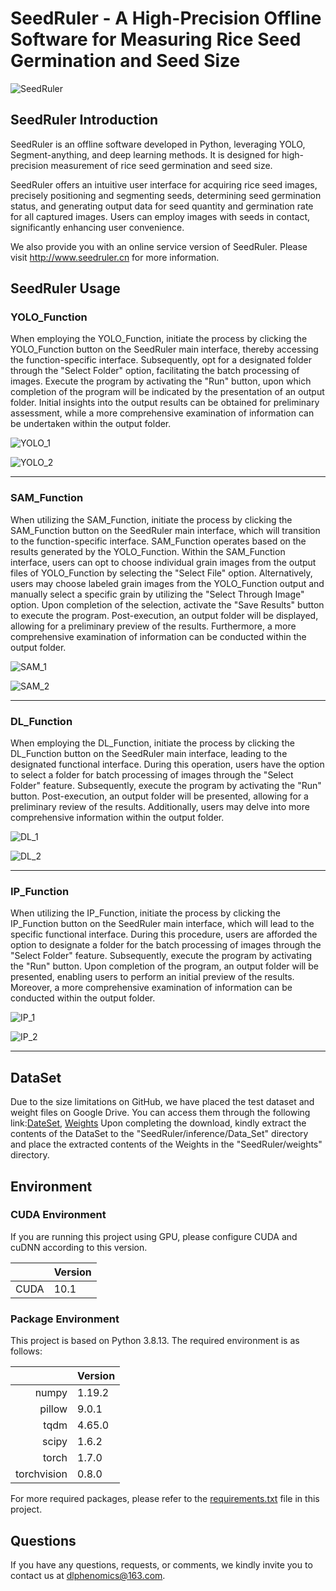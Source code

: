 # SeedRuler - A High-Precision Offline Software for Measuring Rice Seed Germination and Seed Size



![SeedRuler](https://s11.ax1x.com/2024/03/04/pFDZkOe.png)



## SeedRuler Introduction

SeedRuler is an offline software developed in Python, leveraging YOLO, Segment-anything, and deep learning methods. It is designed for high-precision measurement of rice seed germination and seed size.

SeedRuler offers an intuitive user interface for acquiring rice seed images, precisely positioning and segmenting seeds, determining seed germination status, and generating output data for seed quantity and germination rate for all captured images. Users can employ images with seeds in contact, significantly enhancing user convenience.

We also provide you with an online service version of SeedRuler. Please visit http://www.seedruler.cn for more information.



## SeedRuler Usage

### YOLO_Function

When employing the YOLO_Function, initiate the process by clicking the YOLO_Function button on the SeedRuler main interface, thereby accessing the function-specific interface. Subsequently, opt for a designated folder through the "Select Folder" option, facilitating the batch processing of images. Execute the program by activating the "Run" button, upon which completion of the program will be indicated by the presentation of an output folder. Initial insights into the output results can be obtained for preliminary assessment, while a more comprehensive examination of information can be undertaken within the output folder.

![YOLO_1](https://s11.ax1x.com/2024/03/05/pFDutDU.jpg)

![YOLO_2](https://s11.ax1x.com/2024/03/04/pFDn8mD.png)

---

### SAM_Function

When utilizing the SAM_Function, initiate the process by clicking the SAM_Function button on the SeedRuler main interface, which will transition to the function-specific interface. SAM_Function operates based on the results generated by the YOLO_Function. Within the SAM_Function interface, users can opt to choose individual grain images from the output files of YOLO_Function by selecting the "Select File" option. Alternatively, users may choose labeled grain images from the YOLO_Function output and manually select a specific grain by utilizing the "Select Through Image" option. Upon completion of the selection, activate the "Save Results" button to execute the program. Post-execution, an output folder will be displayed, allowing for a preliminary preview of the results. Furthermore, a more comprehensive examination of information can be conducted within the output folder.

![SAM_1](https://s11.ax1x.com/2024/03/04/pFDnmk9.jpg)

![SAM_2](https://s11.ax1x.com/2024/03/04/pFDn1OO.png)

---

### DL_Function

When employing the DL_Function, initiate the process by clicking the DL_Function button on the SeedRuler main interface, leading to the designated functional interface. During this operation, users have the option to select a folder for batch processing of images through the "Select Folder" feature. Subsequently, execute the program by activating the "Run" button. Post-execution, an output folder will be presented, allowing for a preliminary review of the results. Additionally, users may delve into more comprehensive information within the output folder.

![DL_1](https://s11.ax1x.com/2024/03/04/pFDnMSx.jpg)

![DL_2](https://s11.ax1x.com/2024/03/04/pFDnl6K.png)

---

### IP_Function

When utilizing the IP_Function, initiate the process by clicking the IP_Function button on the SeedRuler main interface, which will lead to the specific functional interface. During this procedure, users are afforded the option to designate a folder for the batch processing of images through the "Select Folder" feature. Subsequently, execute the program by activating the "Run" button. Upon completion of the program, an output folder will be presented, enabling users to perform an initial preview of the results. Moreover, a more comprehensive examination of information can be conducted within the output folder.

![IP_1](https://s11.ax1x.com/2024/03/04/pFDnuf1.jpg)

![IP_2](https://s11.ax1x.com/2024/03/04/pFDnnYR.jpg)

---

## DataSet

Due to the size limitations on GitHub, we have placed the test dataset and weight files on Google Drive. You can access them through the following link:[DateSet](https://drive.google.com/file/d/1MbqGs8OZXdsefxvs59CycTa6Sd9pc_Tk/view?usp=drive_link), [Weights](https://drive.google.com/file/d/1fp3SKVkQwM9QVOahVDsL2n_HlN674VBQ/view?usp=drive_link)
Upon completing the download, kindly extract the contents of the DataSet to the "SeedRuler/inference/Data_Set" directory and place the extracted contents of the Weights in the "SeedRuler/weights" directory.

## Environment  

### CUDA Environment

If you are running this project using GPU, please configure CUDA and cuDNN according to this version.  

|       | Version |
| ----: | ------- |
|  CUDA | 10.1    |

### Package Environment 

This project is based on Python 3.8.13. The required environment is as follows:  

|             | Version |
| ----------: | ------- |
|       numpy | 1.19.2  |
| pillow | 9.0.1   |
| tqdm | 4.65.0   |
|       scipy | 1.6.2   |
| torch |  1.7.0  |
|        torchvision | 0.8.0  |

For more required packages, please refer to the [requirements.txt](requirements.txt) file in this project.

## Questions

If you have any questions, requests, or comments, we kindly invite you to contact us at [dlphenomics@163.com](dlphenomics@163.com).
